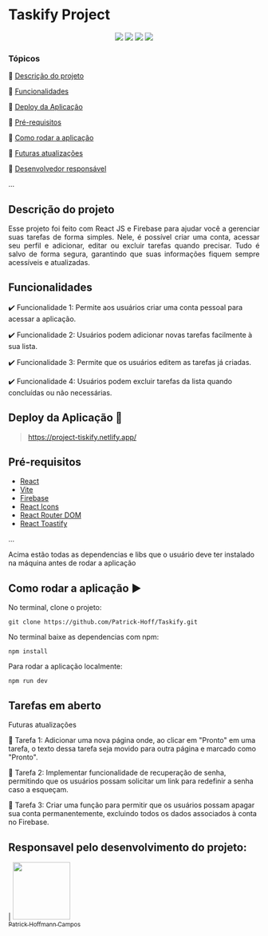 <h1>Taskify Project</h1> 

<p align="center">
  <img src="https://img.shields.io/static/v1?label=react&message=framework&color=blue&style=for-the-badge&logo=REACT"/>
  <img src="https://img.shields.io/static/v1?label=firebase&message=Back-end&color=yellow&style=for-the-badge&logo=FIREBASE"/>
  <img src="https://img.shields.io/static/v1?label=Netlify&message=deploy&color=blue&style=for-the-badge&logo=netlify"/>
   <img src="http://img.shields.io/static/v1?label=STATUS&message=CONCLUIDO&color=GREEN&style=for-the-badge"/>
   
</p>

### Tópicos 

:small_blue_diamond: [Descrição do projeto](#descrição-do-projeto)

:small_blue_diamond: [Funcionalidades](#funcionalidades)

:small_blue_diamond: [Deploy da Aplicação](#deploy-da-aplicação-dash)

:small_blue_diamond: [Pré-requisitos](#pré-requisitos)

:small_blue_diamond: [Como rodar a aplicação](#como-rodar-a-aplicação-arrow_forward)

:small_blue_diamond: [Futuras atualizações](#futuras-atualizações)

:small_blue_diamond: [Desenvolvedor responsável](#responsavel-pelo-desenvolvimento-do-projeto)

... 


## Descrição do projeto 

<p align="justify">
  Esse projeto foi feito com React JS e Firebase para ajudar você a gerenciar suas tarefas de forma simples. Nele, é possível criar uma conta, acessar seu perfil e adicionar, editar ou excluir tarefas quando precisar. Tudo é salvo de forma segura, garantindo que suas informações fiquem sempre acessíveis e atualizadas. 
</p>

## Funcionalidades

:heavy_check_mark: Funcionalidade 1: Permite aos usuários criar uma conta pessoal para acessar a aplicação.

:heavy_check_mark: Funcionalidade 2: Usuários podem adicionar novas tarefas facilmente à sua lista.

:heavy_check_mark: Funcionalidade 3: Permite que os usuários editem as tarefas já criadas.

:heavy_check_mark: Funcionalidade 4: Usuários podem excluir tarefas da lista quando concluídas ou não necessárias.

## Deploy da Aplicação :dash:

> https://project-tiskify.netlify.app/


## Pré-requisitos

- [React](https://reactjs.org/docs/getting-started.html)
- [Vite](https://vitejs.dev/guide/)
- [Firebase](https://firebase.google.com/docs/web/setup)
- [React Icons](https://react-icons.github.io/react-icons/)
- [React Router DOM](https://reactrouter.com/web/guides/quick-start)
- [React Toastify](https://fkhadra.github.io/react-toastify/introduction)

...

Acima estão todas as dependencias e libs que o usuário deve ter instalado na máquina antes de rodar a aplicação 

## Como rodar a aplicação :arrow_forward:

No terminal, clone o projeto: 

```
git clone https://github.com/Patrick-Hoff/Taskify.git
```
No terminal baixe as dependencias com npm:
```
npm install
```
Para rodar a aplicação localmente:
```
npm run dev
``` 

## Tarefas em aberto

Futuras atualizações

:memo: Tarefa 1: Adicionar uma nova página onde, ao clicar em "Pronto" em uma tarefa, o texto dessa tarefa seja movido para outra página e marcado como "Pronto". 

:memo: Tarefa 2: Implementar funcionalidade de recuperação de senha, permitindo que os usuários possam solicitar um link para redefinir a senha caso a esqueçam.

:memo: Tarefa 3: Criar uma função para permitir que os usuários possam apagar sua conta permanentemente, excluindo todos os dados associados à conta no Firebase.



## Responsavel pelo desenvolvimento do projeto:


| [<img src="https://avatars.githubusercontent.com/u/139597982?s=400&u=dec4b8ef35f778a0444c4b55043b7652dfb2606b&v=4" width=115><br><sub>Patrick Hoffmann Campos</sub>](https://github.com/Patrick-Hoff/)

